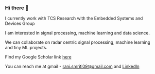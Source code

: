 ### Hi there 👋

I currently work with TCS Research with the Embedded Systems and Devices Group

I am interested in signal processing, machine learning and data science.

We can collaborate on radar centric signal processing, machine learning and tiny ML projects.

Find my Google Scholar link [here](https://scholar.google.com/citations?user=yyv1MPkAAAAJ&hl=en&oi=ao)

You can reach me at gmail - rani.smriti09@gmail.com and [LinkedIn](https://www.linkedin.com/in/smriti-rani-12116a29/)





<!--
**RaniSmriti/RaniSmriti** is a ✨ _special_ ✨ repository because its `README.md` (this file) appears on your GitHub profile.

Here are some ideas to get you started:

- 🔭 I’m currently working on ...
- 🌱 I’m currently learning ...
- 👯 I’m looking to collaborate on ...
- 🤔 I’m looking for help with ...
- 💬 Ask me about ...
- 📫 How to reach me: ...
- 😄 Pronouns: ...
- ⚡ Fun fact: ...
-->
